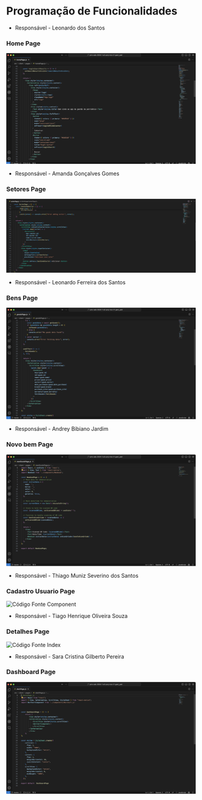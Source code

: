 # Programação de Funcionalidades


- Responsável - Leonardo dos Santos
### Home Page

![Código Fonte Component](img/07-code-homePage.png)

- Responsável - Amanda Gonçalves Gomes
### Setores Page
![Código Fonte Page](img/07-code-sectorsPage.png)

- Responsável - Leonardo Ferreira dos Santos
### Bens Page
![Códiogo Fonte Service](img/07-code-goodsPage.png)

- Responsável - Andrey Bibiano Jardim
### Novo bem Page
![Código Fonte Component](img/07-code-newGoodPage.png)

- Responsável - Thiago Muniz Severino dos Santos
### Cadastro Usuario Page
![Código Fonte Component]()

- Responsável - Tiago Henrique Oliveira Souza
### Detalhes Page
![Código Fonte Index]()

- Responsável - Sara Cristina Gilberto Pereira
### Dashboard Page
![Código Fonte Page](img/07-code-dashboardPage.png)

